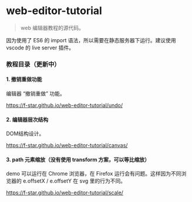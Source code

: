 # web-editor-tutorial

> web 编辑器教程的源代码。

因为使用了 ES6 的 import 语法，所以需要在静态服务器下运行。建议使用 vscode 的 live server 插件。

### 教程目录（更新中）

#### 1. 撤销重做功能

编辑器 “撤销重做” 功能。

https://f-star.github.io/web-editor-tutorial/undo/

#### 2. 编辑器层次结构

DOM结构设计。

https://f-star.github.io/web-editor-tutorial/canvas/

#### 3. path 元素缩放（没有使用 transform 方案，可以等比缩放）

demo 可以运行在 Chrome 浏览器，在 Firefox 运行会有问题。这样因为不同浏览器的 e.offsetX / e.offsetY 在 svg 里的行为不同。

https://f-star.github.io/web-editor-tutorial/scale/